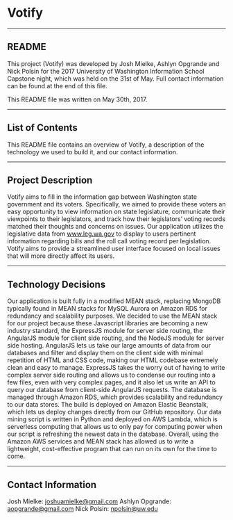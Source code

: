 # Votify

------
README
------

This project (Votify) was developed by Josh Mielke, Ashlyn Opgrande and Nick Polsin for the 2017 University of Washington Information School Capstone night, which was held on the 31st of May. Full contact information can be found at the end of this file. 

This README file was written on May 30th, 2017.

----------------
List of Contents
----------------

This README file contains an overview of Votify, a description of the technology we used to build it, and our contact information.

-------------------
Project Description
-------------------

Votify aims to fill in the information gap between Washington state government and its voters. Specifically, we aimed to provide these voters an easy opportunity to view information on state legislature, communicate their viewpoints to their legislators, and track how their legislators’ voting records matched their thoughts and concerns on issues. Our application utilizes the legislative data from www.leg.wa.gov to display to users pertinent information regarding bills and the roll call voting record per legislation. Votify aims to provide a streamlined user interface focused on local issues that will more directly affect its users.

--------------------
Technology Decisions
--------------------

Our application is built fully in a modified MEAN stack, replacing MongoDB typically found in MEAN stacks for MySQL Aurora on Amazon RDS for redundancy and scalability purposes. We decided to use the MEAN stack for our project because these Javascript libraries are becoming a new industry standard, the ExpressJS module for server side routing, the AngularJS module for client side routing, and the NodeJS module for server side hosting. AngularJS lets us take our large amounts of data from our databases and filter and display them on the client side with minimal repetition of HTML and CSS code, making our HTML codebase extremely clean and easy to manage. ExpressJS takes the worry out of having to write complex server side routing and allows us to condense our routing into a few files, even with very complex pages, and it also let us write an API to query our database from client-side AngularJS requests. The database is managed through Amazon RDS, which provides scalability and redundancy to our data stores. The build is deployed on Amazon Elastic Beanstalk, which lets us deploy changes directly from our GitHub repository. Our data mining script is written in Python and deployed on AWS Lambda, which is serverless computing that allows us to only pay for computing power when our script is refreshing the newest data in the database. Overall, using the Amazon AWS services and MEAN stack has allowed us to write a lightweight, cost-effective program that can run on its own for the time to come.

-------------------
Contact Information
-------------------
Josh Mielke: joshuamielke@gmail.com
Ashlyn Opgrande: aopgrande@gmail.com
Nick Polsin: npolsin@uw.edu
